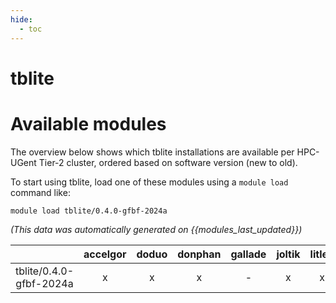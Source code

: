 ```yaml
---
hide:
  - toc
---
```


tblite
======

# Available modules


The overview below shows which tblite installations are available per HPC-UGent Tier-2 cluster, ordered based on software version (new to old).

To start using tblite, load one of these modules using a `module load` command like:

```shell
module load tblite/0.4.0-gfbf-2024a
```

*(This data was automatically generated on {{modules_last_updated}})*

| |accelgor|doduo|donphan|gallade|joltik|litleo|shinx|
| :---: | :---: | :---: | :---: | :---: | :---: | :---: | :---: |
|tblite/0.4.0-gfbf-2024a|x|x|x|-|x|x|x|
